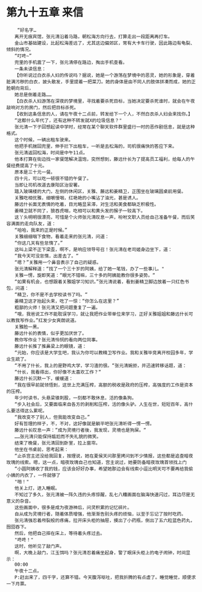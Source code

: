 # 第九十五章 来信
        “好名字…
       离开无痕宾馆，张元清沿着马路，朝松海方向行去，打算走出一段距离再打车。
       金山市基础建设，比起松海差远了，尤其这边偏郊区，常有大卡车行驶，因此路边有龟裂、倾斜的情况。
       “叮咚~”
       兜里的手机震了一下，张元清停在路边，掏出手机查看。
       一条未读信息：
       【你听说过白衣杀人妇的传说吗？据说，她是一个游荡在梦境中的恶灵，她的形象是，穿着脏满污秽的白衣，披头散发，手里提着一把菜刀。她的身体是由不同人的肢体拼凑而成，她的正脸朝向背后，
       她总是倒着走路……
       【白衣杀人妇游荡在深夜的梦境里，寻找着要杀死目标，当她决定要杀死谁时，就会在午夜敲响对方的房门，然后把目标杀死。
       【收到这条信息的人，请在午夜十二点前，转发给下一个人，不然白衣杀人妇会来找你。】
       “这都什么年代了，还有这种不转发就X的垃圾信息？"
       张元清一下子回想起读中学时，经常在某个聊天软件群里盛行一时的恶作剧信息，就是这种格式。
       这个时候，一辆出租车驶来。
       他把手机揣回兜里，伸手拦下出租车，一听是去松海的，司机很痛快的答应下来。
       张元清返回松海，时间是中午11点。
       他本打算在街边找一家餐馆解决温饱，突然想到，藤远什长为了提高员工福利，给每人的午餐经费提高了十元。
       原本是三十元一餐。
       四十元，可以吃一顿很不错的午餐了。
       当即让司机改道去康阳区治安署。
       踏入玻璃楼的大门，左侧的休闲区，关雅、藤远和姜精卫，正围坐在玻璃圆桌前用餐。
       关雅吃相优雅，细嚼慢咽，红艳艳的小嘴沾了油光，甚是诱人。
       藤远什长面无表情的吃着，目光略显呆滞，对生活和美食都缺乏积极性。
       姜精卫就不同了，狼吞虎咽，吃相可以和黄头发的猴子一较高下。
       这丫头明明很漂亮，可惜是个火师张元清叹息一声，吩咐文职人员给自己准备午餐，而后笑容满面的走向队友，道：
       “哈哈，我来的正是时候。”
       关雅细细咽下食物，看着走来的张元清，问道：
       “你这几天有些怠惰了。”
       这叫上梁不正下梁歪，啊不，是响应领导号召！张元清在老司姬身边坐下，道：
       “我今天可没怠惰，出差去了。“
       “嗯？”关雅用一个鼻音表示了自己的疑惑。
       张元清解释道：“找了一个三十岁的阿姨，给了她一笔钱，办了一些事儿。"
       关雅一愣，旋即笑道：“眼光不错嘛，三十多的阿姨能教你很多姿势。“
       “如果有机会，也想跟着关雅姐学习知识。”张元清说着，看到姜精卫脚边放着一只红色书包，问道：
       “精卫，你不是不去学校读书了吗。“
       姜精卫这才抬起头来，吃了一惊：“你怎么在这里？”
       粗鄙的火师！张元清又把问题重复了一遍。
       “哦，我爸说工作不能耽误学习，就让我把作业带单位来学习，正好关雅姐姐和藤远什长可以教我写作业。”红发少女爽朗说道。
       关雅脸一黑。
       藤远什长的表情，似乎更加厌世了。
       教你写作业？张元清怜悯的看向两位同事。
       藤远什长推了推鼻梁上的眼镜，道：
       “元始，你应该是大学生吧，我认为你可以教精卫写作业。我和关雅毕竞离开校园多年，学业生疏了。
       “不用了什长，我上的是野鸡大学，学习渣的很。“张元清婉拒，并迅速转移话题，道：
       “什长，我看得出，你好像不太喜欢工作？“
       藤远什长沉默一下，缓缓道：
       “我在很早前就领悟到，这世上充满压榨，高额的税收是政府的压榨，高强度的工作是资本的压榨。
       年少时读书，头悬梁锥刺股，一刻都不敢休息，活的像条狗。
       “步入社会后，又要面临来自各方的剥削和压榨，活的像头驴。人生在世，短短百年，高什么要活得这么累呢。
       “我改变不了别人，但我能改变自己。”
       好有哲理的样子，不，不对，这好像就是躺平吧张元清听得一愣一愣。
       藤远什长叹息一声：“成为灵境行者後，我发现，灵境也是狗屎。“
       ……张元清只能保持尴尬而不失礼貌的微笑。
       结束了晚餐，张元清回到卧室，拉上窗帘。
       他坐在书桌前，思考起来：
       “止杀宫主还没给我回复，按理说，她在夏侯天问那里拷问到不少情报，这些都是追查暗夜玫瑰的线索。嗯，这一点，暗夜玫瑰自己也知道，宫主说过，她要防备暗夜玫瑰首领找上门
       “小圆阿姨收了我的钱，应该会好好办事，希望她那边会有线索小逗比明天可不要再给我偷小姨的内衣了，一件就够了
       "啪！"
       他关上灯，进入睡眠。
       不知过了多久，张元清被一阵久违的头疼惊醒，乱七八糟画面在脑海快速闪过，耳边尽是无意义的杂音。
       这些画面中，很多是成为夜游神后，问灵积累的记忆碎片。
       自从成为灵境行者，随着体质增强，他渐渐告别头疼的烦恼，以至于忘记了按时吃药。
       张元清强忍着颅裂般的疼痛，拉开床头柜的抽屉，摸出了小药瓶，倒出了五六粒蓝色药丸，囫囵吞下。
       然后，他把自己摔在床上，等待着头疼过去。
       "咚咚！"
       这时，他听见了敲门声。
       啊，大晚上敲门，江玉饵吗？张元清忍着痛坐起身，警了眼床头柜上的电子闹钟，时间显示：
       00:00
       午夜十二点。
       P:赶出来了，四千字，还算不错。今天腹泻呕吐，把我折腾的有点虚了。睡觉睡觉，顺便求一下月票。
